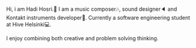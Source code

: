 Hi, i am Hadi Hosri.:wave:
I am a music composer:notes:, sound designer:speaker: and Kontakt instruments developer:musical_keyboard:.
Currently a software engineering student at Hive Helsinki:computer:.

I enjoy combining both creative and problem solving thinking.
